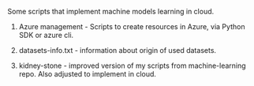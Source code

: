 Some scripts that implement machine models learning in cloud.

1. Azure management - Scripts to create resources in Azure, via Python SDK or azure cli.

2. datasets-info.txt - information about origin of used datasets.

3. kidney-stone - improved version of my scripts from machine-learning repo. Also adjusted to implement in cloud.
